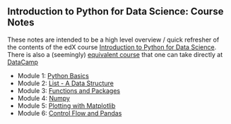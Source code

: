 ## Introduction to Python for Data Science: Course Notes

These notes are intended to be a high level overview / quick refresher of the contents of the edX course 
[Introduction to Python for Data Science](https://www.edx.org/course/introduction-python-data-science-microsoft-dat208x).
There is also a (seemingly) [equivalent course](https://www.datacamp.com/courses/intro-to-python-for-data-science) that one can take directly at [DataCamp](https://www.datacamp.com/)

* Module 1: [Python Basics](Lecture_Notes/Module_01.md)
* Module 2: [List - A Data Structure](Lecture_Notes/Module_02.md)
* Module 3: [Functions and Packages](Lecture_Notes/Module_03.md)
* Module 4: [Numpy](Lecture_Notes/Module_04.md)
* Module 5: [Plotting with Matplotlib](Lecture_Notes/Module_05.md)
* Module 6: [Control Flow and Pandas](Lecture_Notes/Module_06.md)
